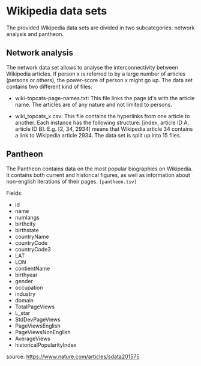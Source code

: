 # Wikipedia data sets

The provided Wikipedia data sets are divided in two subcategories: network analysis and pantheon. 

## Network analysis

The network data set allows to analyse the interconnectivity between Wikipedia articles. If person x is referred to by a large number of articles (persons or others), the power-score of person x might go up. The data set contains two different kind of files:

- wiki-topcats-page-names.txt: This file links the page id's with the article name. The articles are of any nature and not limited to persons. 

- wiki_topcats_x.csv: This file contains the hyperlinks from one article to another. Each instance has the following structure: [index, article ID A, article ID B]. E.g. [2, 34, 2934] means that Wikipedia article 34 contains a link to Wikipedia article 2934. The data set is split up into 15 files. 

## Pantheon

The Pantheon contains data on the most popular biographies on Wikipedia. It contains both current and historical figures, as well as information about non-english iterations of their pages. `[pantheon.tsv]`

Fields:
- id
- name
- numlangs
- birthcity
- birthstate
- countryName
- countryCode
- countryCode3
- LAT
- LON
- contientName
- birthyear
- gender
- occupation
- industry
- domain
- TotalPageViews
- L_star
- StdDevPageViews
- PageViewsEnglish
- PageViewsNonEnglish
- AverageViews
- historicalPopularityIndex

source: https://www.nature.com/articles/sdata201575